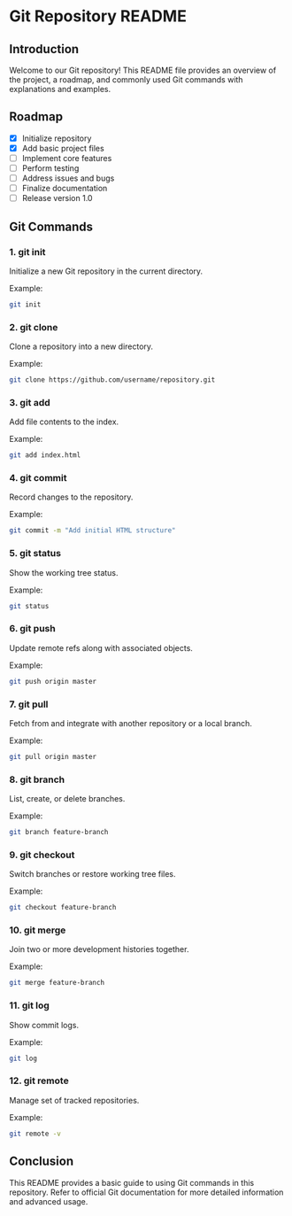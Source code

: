 # Git Repository README

## Introduction
Welcome to our Git repository! This README file provides an overview of the project, a roadmap, and commonly used Git commands with explanations and examples.

## Roadmap
- [x] Initialize repository
- [x] Add basic project files
- [ ] Implement core features
- [ ] Perform testing
- [ ] Address issues and bugs
- [ ] Finalize documentation
- [ ] Release version 1.0

## Git Commands

### 1. git init
Initialize a new Git repository in the current directory.

Example:
```bash
git init
```

### 2. git clone
Clone a repository into a new directory.

Example:
```bash
git clone https://github.com/username/repository.git
```

### 3. git add
Add file contents to the index.

Example:
```bash
git add index.html
```

### 4. git commit
Record changes to the repository.

Example:
```bash
git commit -m "Add initial HTML structure"
```

### 5. git status
Show the working tree status.

Example:
```bash
git status
```

### 6. git push
Update remote refs along with associated objects.

Example:
```bash
git push origin master
```

### 7. git pull
Fetch from and integrate with another repository or a local branch.

Example:
```bash
git pull origin master
```

### 8. git branch
List, create, or delete branches.

Example:
```bash
git branch feature-branch
```

### 9. git checkout
Switch branches or restore working tree files.

Example:
```bash
git checkout feature-branch
```

### 10. git merge
Join two or more development histories together.

Example:
```bash
git merge feature-branch
```

### 11. git log
Show commit logs.

Example:
```bash
git log
```

### 12. git remote
Manage set of tracked repositories.

Example:
```bash
git remote -v
```

## Conclusion
This README provides a basic guide to using Git commands in this repository. Refer to official Git documentation for more detailed information and advanced usage.
